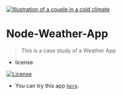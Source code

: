 

<a href="http://bruna-leao-weather-application.herokuapp.com/"><img src="https://avatars1.githubusercontent.com/u/4284691?v=3&s=200" title="Weather App" alt="Illustration of a couple in a cold climate"></a>

# Node-Weather-App

> This is a case study of a Weather App


- license

[![License](http://img.shields.io/:license-mit-blue.svg?style=flat-square)](opensource.org/licenses/mit-license.php)

- You can try this app  <a href="http://bruna-leao-weather-application.herokuapp.com/" target="_blank">`here`</a>.

